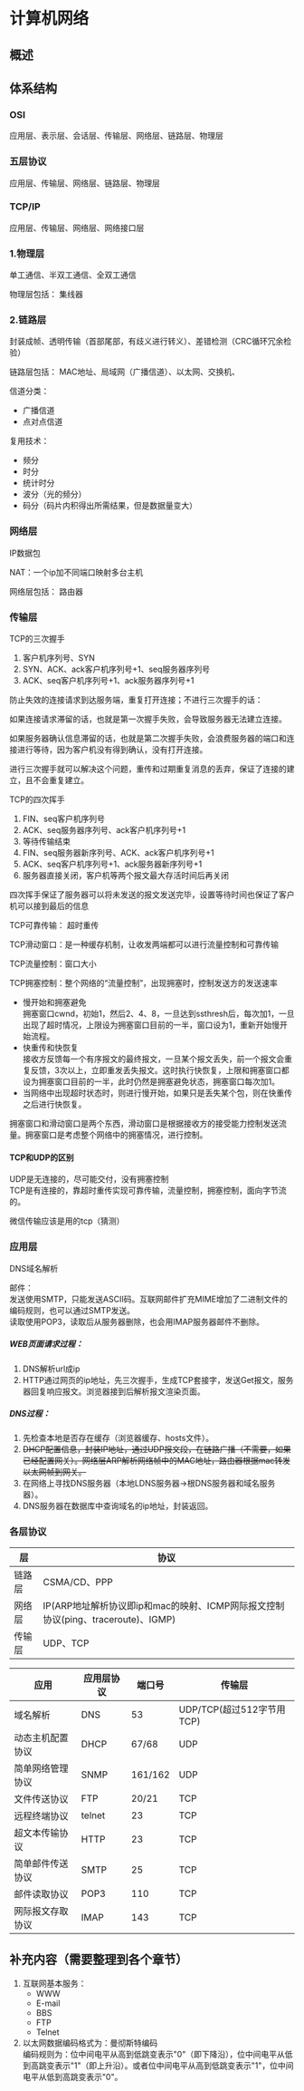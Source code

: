 # 计算机网络

## 概述

## 体系结构
### OSI
应用层、表示层、会话层、传输层、网络层、链路层、物理层
### 五层协议
应用层、传输层、网络层、链路层、物理层
### TCP/IP
应用层、传输层、网络层、网络接口层


### 1.物理层
单工通信、半双工通信、全双工通信

物理层包括：
集线器

### 2.链路层
封装成帧、透明传输（首部尾部，有歧义进行转义）、差错检测（CRC循环冗余检验）

链路层包括：
MAC地址、局域网（广播信道）、以太网、交换机、

信道分类：
* 广播信道
* 点对点信道

复用技术：
* 频分
* 时分
* 统计时分
* 波分（光的频分）
* 码分（码片内积得出所需结果，但是数据量变大）

### 网络层
IP数据包

NAT：一个ip加不同端口映射多台主机

网络层包括：
路由器

### 传输层
TCP的三次握手  
1. 客户机序列号、SYN
2. SYN、ACK、ack客户机序列号+1、seq服务器序列号
3. ACK、seq客户机序列号+1、ack服务器序列号+1

防止失效的连接请求到达服务端，重复打开连接；不进行三次握手的话：

如果连接请求滞留的话，也就是第一次握手失败，会导致服务器无法建立连接。

如果服务器确认信息滞留的话，也就是第二次握手失败，会浪费服务器的端口和连接进行等待，因为客户机没有得到确认，没有打开连接。

进行三次握手就可以解决这个问题，重传和过期重复消息的丢弃，保证了连接的建立，且不会重复建立。

TCP的四次挥手
1. FIN、seq客户机序列号
2. ACK、seq服务器序列号、ack客户机序列号+1
3. 等待传输结束
4. FIN、seq服务器新序列号、ACK、ack客户机序列号+1
5. ACK、seq客户机序列号+1、ack服务器新序列号+1
6. 服务器直接关闭，客户机等两个报文最大存活时间后再关闭  

四次挥手保证了服务器可以将未发送的报文发送完毕，设置等待时间也保证了客户机可以接到最后的信息



TCP可靠传输：
超时重传

TCP滑动窗口：是一种缓存机制，让收发两端都可以进行流量控制和可靠传输  

TCP流量控制：窗口大小

TCP拥塞控制：整个网络的“流量控制”，出现拥塞时，控制发送方的发送速率
* 慢开始和拥塞避免  
  拥塞窗口cwnd，初始1，然后2、4、8，一旦达到ssthresh后，每次加1，一旦出现了超时情况，上限设为拥塞窗口目前的一半，窗口设为1，重新开始慢开始流程。
* 快重传和快恢复  
  接收方反馈每一个有序报文的最终报文，一旦某个报文丢失，前一个报文会重复反馈，3次以上，立即重发丢失报文。这时执行快恢复，上限和拥塞窗口都设为拥塞窗口目前的一半，此时仍然是拥塞避免状态，拥塞窗口每次加1。
* 当网络中出现超时状态时，则进行慢开始，如果只是丢失某个包，则在快重传之后进行快恢复。


拥塞窗口和滑动窗口是两个东西，滑动窗口是根据接收方的接受能力控制发送流量。拥塞窗口是考虑整个网络中的拥塞情况，进行控制。

#### TCP和UDP的区别
UDP是无连接的，尽可能交付，没有拥塞控制  
TCP是有连接的，靠超时重传实现可靠传输，流量控制，拥塞控制，面向字节流的。

微信传输应该是用的tcp（猜测）


### 应用层
DNS域名解析

邮件：  
发送使用SMTP，只能发送ASCII码。互联网邮件扩充MIME增加了二进制文件的编码规则，也可以通过SMTP发送。  
读取使用POP3，读取后从服务器删除，也会用IMAP服务器邮件不删除。

##### WEB页面请求过程：

1. DNS解析url成ip
4. HTTP通过网页的ip地址，先三次握手，生成TCP套接字，发送Get报文，服务器回复响应报文。浏览器接到后解析报文渲染页面。

##### DNS过程：

1. 先检查本地是否存在缓存（浏览器缓存、hosts文件）。
2. ~~DHCP配置信息，封装IP地址，通过UDP报文段，在链路广播（不需要，如果已经配置网关）。网络层ARP解析网络帧中的MAC地址，路由器根据mac转发以太网帧到网关。~~
3. 在网络上寻找DNS服务器（本地LDNS服务器->根DNS服务器和域名服务器）。
4. DNS服务器在数据库中查询域名的ip地址，封装返回。

### 各层协议
|层|协议|
|---|---|
|链路层|CSMA/CD、PPP|
|网络层|IP(ARP地址解析协议即ip和mac的映射、ICMP网际报文控制协议(ping、traceroute)、IGMP)|
|传输层|UDP、TCP|


|应用|应用层协议|端口号|传输层|
|---|---|---|---|
|域名解析|DNS|53|UDP/TCP(超过512字节用TCP)|
|动态主机配置协议|DHCP|67/68|UDP|
|简单网络管理协议|SNMP|161/162|UDP|
|文件传送协议|FTP|20/21|TCP|
|远程终端协议|telnet|23|TCP|
|超文本传输协议|HTTP|23|TCP|
|简单邮件传送协议|SMTP|25|TCP|
|邮件读取协议|POP3|110|TCP|
|网际报文存取协议|IMAP|143|TCP|



## 补充内容（需要整理到各个章节）

1. 互联网基本服务：
   * WWW
   * E-mail
   * BBS
   * FTP
   * Telnet
2. 以太网数据编码格式为：曼彻斯特编码  
编码规则为：位中间电平从高到低跳变表示"0"（即下降沿），位中间电平从低到高跳变表示"1"（即上升沿）。或者位中间电平从高到低跳变表示"1"，位中间电平从低到高跳变表示"0"。
